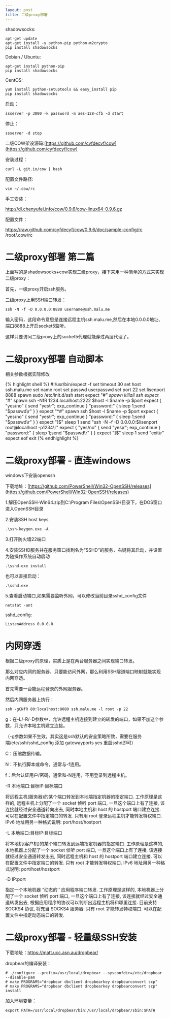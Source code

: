 ```yaml
---
layout: post
title: 二级proxy部署
---
```


shadowsocks:

    apt-get update
    apt-get install -y python-pip python-m2crypto
    pip install shadowsocks

Debian / Ubuntu:

    apt-get install python-pip
    pip install shadowsocks

CentOS:

    yum install python-setuptools && easy_install pip
    pip install shadowsocks

启动：

    ssserver -p 3000 -k password -m aes-128-cfb -d start

停止：

    ssserver -d stop



二级COW架设源码:[https://github.com/cyfdecyf/cow](https://github.com/cyfdecyf/cow)

安装过程：

    curl -L git.io/cow | bash

配置文件路径:

    vim ~/.cow/rc



手工安装：

http://dl.chenyufei.info/cow/0.9.6/cow-linux64-0.9.6.gz

配置文件：

https://raw.github.com/cyfdecyf/cow/0.9.6/doc/sample-config/rc /root/.cow/rc



# 二级proxy部署 第二篇

上面写的是shadowsocks+cow实现二级proxy，接下来用一种简单的方式来实现二级proxy：

首先，一级proxy开启ssh服务。

二级proxy上用SSH端口转发：

	ssh -N -f -D 0.0.0.0:8888 username@ssh.malu.me

输入密码，这段命令意思是连接远程主机ssh.malu.me,然后在本地0.0.0.0地址、端口8888上开启socket5监听。

这样只要访问二级proxy上的socket5代理就能穿过两层代理了。

# 二级proxy部署 自动脚本

相关参数根据实际修改

{% highlight shell %}
#!/usr/bin/expect -f
set timeout 30
set host ssh.malu.me
set name root
set passwd userpasswd
set port 22
set lisenport 8888
spawn sudo /etc/init.d/ssh start
expect "*#"
spawn killall ssh
expect "*#"
spawn ssh -NfR 1234:localhost:2222 $host -l $name -p $port
expect {
	"yes/no" { send "yes\r"; exp_continue }
	"password:" { sleep 1;send "$passwd\r" }
}
expect "*#"
spawn ssh $host -l $name -p $port
expect {
	"yes/no" { send "yes\r"; exp_continue }
	"password:" { sleep 1;send "$passwd\r" }
}
expect "]$"
sleep 1
send "ssh -N -f -D 0.0.0.0:$lisenport root@localhost -p1234\r"
expect {
	"yes/no" { send "yes\r"; exp_continue }
	"password:" { sleep 1;send "$passwd\r" }
}
expect  "]$"
sleep 1
send "exit\r" 
expect eof
exit
{% endhighlight %}


# 二级proxy部署 - 直连windows

windows下安装openssh

下载地址：[https://github.com/PowerShell/Win32-OpenSSH/releases](https://github.com/PowerShell/Win32-OpenSSH/releases)

1.解压OpenSSH-Win64.zip到C:\Program Files\OpenSSH目录下，在DOS窗口进入OpenSSH目录

2.安装SSH host keys

	.\ssh-keygen.exe -A

3.打开防火墙22端口

4.安装SSHD服务并在服务窗口找到名为“SSHD”的服务，右键将其启动，并设置为随操作系统自动启动

	.\sshd.exe install

也可以直接启动：

	.\sshd.exe

5.查看启动端口,如果需要监听外网，可以修改当前目录sshd_config文件

	netstat -ant

sshd_config:

	ListenAddress 0.0.0.0


# 内网穿透

根据二级proxy的原理，实质上是在两台服务器之间实现端口转发。

那么对应内网的服务器，只要能访问外网，那么利用SSH隧道端口映射就能实现内网穿透。

首先需要一台能远程登录的外网服务器。

然后内网服务器上执行：

	ssh -gCNfR 80:localhost:8080 ssh.malu.me -l root -p 22

g：在-L/-R/-D参数中，允许远程主机连接到建立的转发的端口，如果不加这个参数，只允许本地主机建立连接。
   
（-g参数如果不生效，其实这是ssh默认的安全策略所致，需要在服务端/etc/ssh/sshd_config 添加 gatewayports yes 重启sshd即可）

C：压缩数据传输。

N：不执行脚本或命令，通常与-f连用。

f：后台认证用户/密码，通常和-N连用，不用登录到远程主机。

-R 本地端口:目标IP:目标端口

将远程主机(服务器)的某个端口转发到本地端指定机器的指定端口. 工作原理是这样的, 远程主机上分配了一个 socket 侦听 port 端口, 一旦这个端口上有了连接, 该连接就经过安全通道转向出去, 同时本地主机和 host 的 hostport 端口建立连接. 可以在配置文件中指定端口的转发. 只有用 root 登录远程主机才能转发特权端口. IPv6 地址用另一种格式说明: port/host/hostport

-L 本地端口:目标IP:目标端口

将本地机(客户机)的某个端口转发到远端指定机器的指定端口. 工作原理是这样的, 本地机器上分配了一个 socket 侦听 port 端口, 一旦这个端口上有了连接, 该连接就经过安全通道转发出去, 同时远程主机和 host 的 hostport 端口建立连接. 可以在配置文件中指定端口的转发. 只有 root 才能转发特权端口. IPv6 地址用另一种格式说明: port/host/hostport

-D IP:port

指定一个本地机器 “动态的'’ 应用程序端口转发. 工作原理是这样的, 本地机器上分配了一个 socket 侦听 port 端口, 一旦这个端口上有了连接, 该连接就经过安全通道转发出去, 根据应用程序的协议可以判断出远程主机将和哪里连接. 目前支持 SOCKS4 协议, 将充当 SOCKS4 服务器. 只有 root 才能转发特权端口. 可以在配置文件中指定动态端口的转发.


# 二级proxy部署 - 轻量级SSH安装

下载地址：https://matt.ucc.asn.au/dropbear/

dropbear的编译安装：

	# ./configure --prefix=/usr/local/dropbear --sysconfdir=/etc/dropbear --disable-pam 
	# make PROGRAMS="dropbear dbclient dropbearkey dropbearconvert scp"
	# make PROGRAMS="dropbear dbclient dropbearkey dropbearconvert scp" install

加入环境变量：

	export PATH=/usr/local/dropbear/bin:/usr/local/dropbear/sbin:$PATH